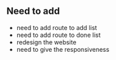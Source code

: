 ## Need to add ##
- need to add route to add list
- need to add route to done list
- redesign the website
- need to give the responsiveness
